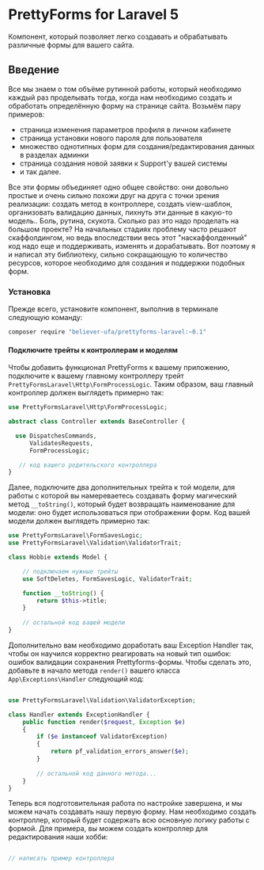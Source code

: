 PrettyForms for Laravel 5
===========

Компонент, который позволяет легко создавать и обрабатывать различные формы для вашего сайта.

## Введение
Все мы знаем о том объёме рутинной работы, который необходимо каждый раз проделывать тогда, когда нам необходимо создать и обработать определённую форму на странице сайта. Возьмём пару примеров:
- страница изменения параметров профиля в личном кабинете
- страница установки нового пароля для пользователя
- множество однотипных форм для создания/редактирования данных в разделах админки
- страница создания новой заявки к Support'у вашей системы
- и так далее.

Все эти формы объединяет одно общее свойство: они довольно простые и очень сильно похожи друг на друга с точки зрения реализации: создать метод в контроллере, создать view-шаблон, организовать валидацию данных, пихнуть эти данные в какую-то модель.. Боль, рутина, скукота. Сколько раз это надо проделать на большом проекте? На начальных стадиях проблему часто решают скаффолдингом, но ведь впоследствии весь этот "наскаффолденный" код надо еще и поддерживать, изменять и дорабатывать. Вот поэтому я и написал эту библиотеку, сильно сокращающую то количество ресурсов, которое необходимо для создания и поддержки подобных форм.

### Установка

Прежде всего, установите компонент, выполнив в терминале следующую команду:
```bash
composer require "believer-ufa/prettyforms-laravel:~0.1"
```

#### Подключите трейты к контроллерам и моделям

Чтобы добавить функционал PrettyForms к вашему приложению, подключите к вашему главному контроллеру трейт `PrettyFormsLaravel\Http\FormProcessLogic`. Таким образом, ваш главный контроллер должен выглядеть примерно так:
```php
use PrettyFormsLaravel\Http\FormProcessLogic;

abstract class Controller extends BaseController {

  use DispatchesCommands,
      ValidatesRequests,
      FormProcessLogic;

   // код вашего родительского контроллера
}
```

Далее, подключите два дополнительных трейта к той модели, для работы с которой вы намереваетесь создавать форму магический метод `__toString()`, который будет возвращать наименование для модели: оно будет использоваться при отображении форм. Код вашей модели должен выглядеть примерно так:
```php
use PrettyFormsLaravel\FormSavesLogic;
use PrettyFormsLaravel\Validation\ValidatorTrait;

class Hobbie extends Model {

    // подключаем нужные трейты
    use SoftDeletes, FormSavesLogic, ValidatorTrait;

    function __toString() {
        return $this->title;
    }
  
    // остальной код вашей модели
}
```

Дополнительно вам необходимо доработать ваш Exception Handler так, чтобы он научился корректно реагировать на новый тип ошибок: ошибок валидации сохранения Prettyforms-формы. Чтобы сделать это, добавьте в начало метода `render()` вашего класса `App\Exceptions\Handler` следующий код:
```php

use PrettyFormsLaravel\Validation\ValidatorException;

class Handler extends ExceptionHandler {
    public function render($request, Exception $e)
    {
        if ($e instanceof ValidatorException)
        {
            return pf_validation_errors_answer($e);
        }
        
        // остальной код данного метода...
    }
}
```

Теперь вся подготовительная работа по настройке завершена, и мы можем начать создавать нашу первую форму. Нам необходимо создать контроллер, который будет содержать всю основную логику работы с формой. Для примера, вы можем создать контроллер для редактирования наши хобби:

```php

// написать пример контроллера

```
